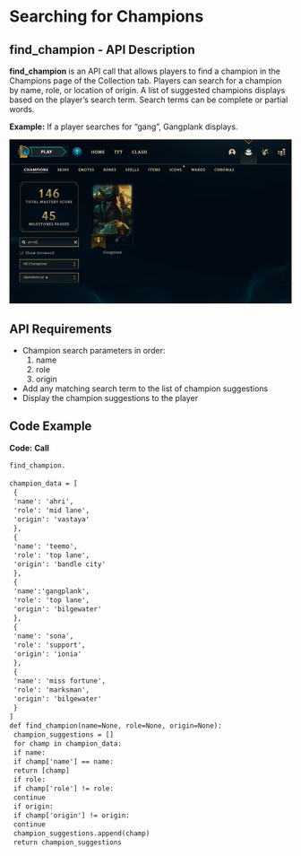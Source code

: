 # Searching for Champions

## find_champion - API Description
**find_champion** is an API call that allows players to find a champion in the Champions page of the Collection tab. Players can search for a champion by name, role, or location of origin. A list of suggested champions displays based on the player’s search term. Search terms can be complete or partial words. <!---Last bit not fully implemented in code yet.--->

**Example:** If a player searches for “gang”, Gangplank displays.

![Gangplank search](images/Collection_Champions_Search.png)
<br>

## API Requirements
- Champion search parameters in order:
  1. name
  2. role
  3. origin
- Add any matching search term to the list of champion suggestions
- Display the champion suggestions to the player

## Code Example
**Code:**
**Call**

```
find_champion.

champion_data = [
 {
 'name': 'ahri',
 'role': 'mid lane',
 'origin': 'vastaya'
 },
 {
 'name': 'teemo',
 'role': 'top lane',
 'origin': 'bandle city'
 },
 {
 'name':'gangplank',
 'role': 'top lane',
 'origin': 'bilgewater'
 },
 {
 'name': 'sona',
 'role': 'support',
 'origin': 'ionia'
 },
 {
 'name': 'miss fortune',
 'role': 'marksman',
 'origin': 'bilgewater'
 }
]
def find_champion(name=None, role=None, origin=None):
 champion_suggestions = []
 for champ in champion_data:
 if name:
 if champ['name'] == name:
 return [champ]
 if role:
 if champ['role'] != role:
 continue
 if origin:
 if champ['origin'] != origin:
 continue
 champion_suggestions.append(champ)
 return champion_suggestions
